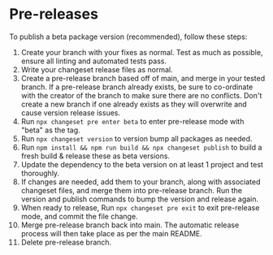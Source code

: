 # Pre-releases

To publish a beta package version (recommended), follow these steps:

1. Create your branch with your fixes as normal. Test as much as possible, ensure all linting and automated tests pass.
2. Write your changeset release files as normal.
3. Create a pre-release branch based off of main, and merge in your tested branch. If a pre-release branch already exists, be sure to co-ordinate with the creator of the branch to make sure there are no conflicts. Don't create a new branch if one already exists as they will overwrite and cause version release issues.
4. Run `npx changeset pre enter beta` to enter pre-release mode with "beta" as the tag.
5. Run `npx changeset version` to version bump all packages as needed.
6. Run `npm install && npm run build && npx changeset publish` to build a fresh build & release these as beta versions.
7. Update the dependency to the beta version on at least 1 project and test thoroughly.
8. If changes are needed, add them to your branch, along with associated changeset files, and merge them into pre-release branch. Run the version and publish commands to bump the version and release again.
9. When ready to release, Run `npx changeset pre exit` to exit pre-release mode, and commit the file change.
10. Merge pre-release branch back into main. The automatic release process will then take place as per the main README.
11. Delete pre-release branch.
